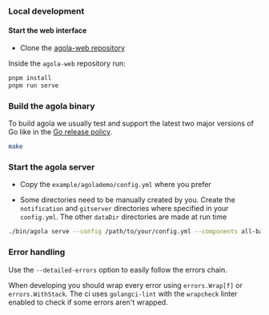 ### Local development

#### Start the web interface

- Clone the [agola-web repository](https://github.com/agola-io/agola-web)

Inside the `agola-web` repository run:

``` sh
pnpm install
pnpm run serve
```

### Build the agola binary

To build agola we usually test and support the latest two major versions of Go like in the [Go release policy](https://golang.org/doc/devel/release.html#policy).

``` sh
make
```

### Start the agola server

- Copy the `example/agolademo/config.yml` where you prefer

- Some directories need to be manually created by you. Create the `notification` and `gitserver` directories where specified in your `config.yml`. The other `dataDir` directories are made at run time

``` sh
./bin/agola serve --config /path/to/your/config.yml --components all-base,executor
```

### Error handling

Use the `--detailed-errors` option to easily follow the errors chain.

When developing you should wrap every error using `errors.Wrap[f]` or `errors.WithStack`. The ci uses `golangci-lint` with the `wrapcheck` linter enabled to check if some errors aren't wrapped.
